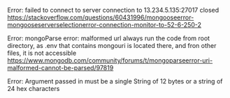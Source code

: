 Error: failed to connect to server connection <monitor> to 13.234.5.135:27017 closed 
https://stackoverflow.com/questions/60431996/mongooseerror-mongooseserverselectionerror-connection-monitor-to-52-6-250-2 

Error: mongoParse error: malformed url
always run the code from root directory, as .env that contains mongouri is located there, and fron other files, it is not accessible
https://www.mongodb.com/community/forums/t/mongoparseerror-uri-malformed-cannot-be-parsed/97819 

Error: Argument passed in must be a single String of 12 bytes or a string of 24 hex characters
